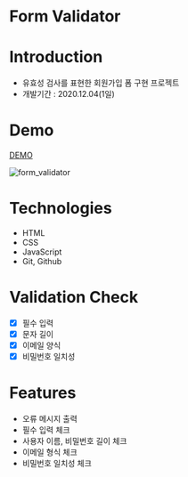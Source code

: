 # Form Validator

# Introduction
- 유효성 검사를 표현한 회원가입 폼 구현 프로젝트
- 개발기간 : 2020.12.04(1일)

# Demo
[DEMO](https://mglee-developer.github.io/vanillaprojects/form-validator/)


![form_validator](https://user-images.githubusercontent.com/70195171/101884422-00f78f00-3bdc-11eb-82ec-6cdd89e74304.JPG)

# Technologies
- HTML
- CSS
- JavaScript
- Git, Github

# Validation Check
- [x] 필수 입력
- [x] 문자 길이
- [x] 이메일 양식
- [x] 비밀번호 일치성

# Features
- 오류 메시지 출력
- 필수 입력 체크
- 사용자 이름, 비밀번호 길이 체크
- 이메일 형식 체크
- 비밀번호 일치성 체크
